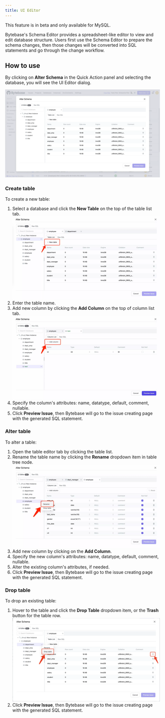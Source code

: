 ```yaml
---
title: UI Editor
---
```


<hint-block type="warning">

This feature is in beta and only available for MySQL.

</hint-block>

Bytebase's Schema Editor provides a spreadsheet-like editor to view and edit database structure. Users first use the Schema Editor to prepare the schema changes, then those changes will be converted into SQL statements and go through the change workflow.

## How to use

By clicking on **Alter Schema** in the Quick Action panel and selecting the database, you will see the UI Editor dialog.

![ui-based-schema-editor-dialog](/static/docs/change-database/ui-based-schema-editor/ui-based-schema-editor-dialog.webp)

### Create table

To create a new table:

1. Select a database and click the **New Table** on the top of the table list tab.
   ![create-table-button](/static/docs/change-database/ui-based-schema-editor/create-table-button.webp)
1. Enter the table name.
1. Add new column by clicking the **Add Column** on the top of column list tab.
   ![add-column-button](/static/docs/change-database/ui-based-schema-editor/add-column-button.webp)
1. Specify the column's attributes: name, datatype, default, comment, nullable.
1. Click **Preview Issue**, then Bytebase will go to the issue creating page with the generated SQL statement.

### Alter table

To alter a table:

1. Open the table editor tab by clicking the table list.
1. Rename the table name by clicking the **Rename** dropdown item in table tree node.
   ![table-rename-button](/static/docs/change-database/ui-based-schema-editor/table-rename-button.webp)
1. Add new column by clicking on the **Add Column**.
1. Specify the new column's attributes: name, datatype, default, comment, nullable.
1. Alter the existing column's attributes, if needed.
1. Click **Preview Issue**, then Bytebase will go to the issue creating page with the generated SQL statement.

### Drop table

To drop an existing table:

1. Hover to the table and click the **Drop Table** dropdown item, or the **Trash** button for the table row.
   ![drop-table-button](/static/docs/change-database/ui-based-schema-editor/drop-table-button.webp)
1. Click **Preview Issue**, then Bytebase will go to the issue creating page with the generated SQL statement.
